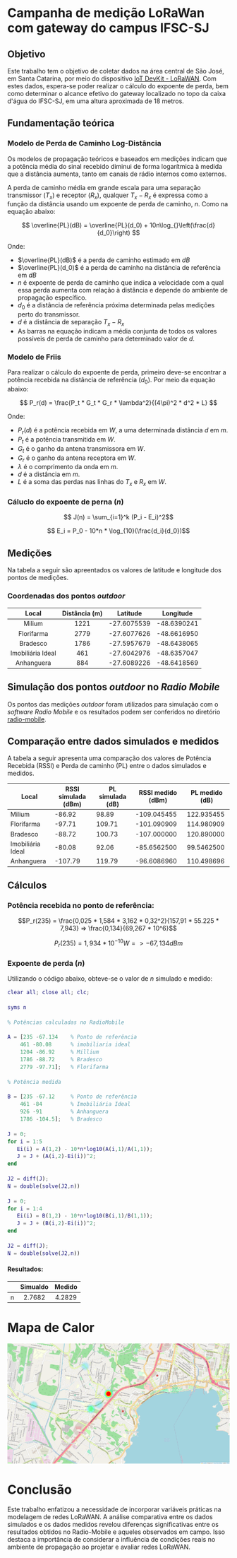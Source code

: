 # Campanha de medição LoRaWan com gateway do campus IFSC-SJ

## Objetivo

Este trabalho tem o objetivo de coletar dados na área central de São José, em Santa Catarina, por meio do dispositivo [IoT DevKit - LoRaWAN](https://www.robocore.net/tutoriais/iot-devkit-introducao). Com estes dados, espera-se poder realizar o cálculo do expoente de perda, bem como determinar o alcance efetivo do gateway localizado no topo da caixa d'água do IFSC-SJ, em uma altura aproximada de 18 metros.

## Fundamentação teórica

### Modelo de Perda de Caminho Log-Distância

Os modelos de propagação teóricos e baseados em medições indicam que a potência média do sinal recebido diminui de forma logarítmica à medida que a distância aumenta, tanto em canais de rádio internos como externos.

A perda de caminho média em grande escala para uma separação transmissor ($T_x$) e receptor ($R_x$), qualquer $T_x-R_x$ é expressa como a função da distância usando um expoente de perda de caminho, $n$. Como na equação abaixo:



$$ \overline{PL}(dB) = \overline{PL}(d_0) + 10n\log_{}\left(\frac{d}{d_0}\right)
$$

Onde:
- $\overline{PL}(dB)$ é a perda de caminho estimado em $dB$
- $\overline{PL}(d_0)$ é a perda de caminho na distância de referência em $dB$
- $n$ é expoente de perda de caminho que indica a velocidade com a qual essa perda aumenta com relação à distância e depende do ambiente de propagação específico.
- $d_0$ é a distância de referência próxima determinada pelas medições perto do transmissor.
- $d$ é a distância de separação $T_x-R_x$
- As barras na equação indicam a média conjunta de todos os valores possíveis de perda de caminho para determinado valor de $d$.

### Modelo de Friis
Para realizar o cálculo do expoente de perda, primeiro deve-se encontrar a potência recebida na distância de referência ($d_0$). Por meio da equação abaixo:

$$ P_r(d) = \frac{P_t * G_t * G_r * \lambda^2}{(4\pi)^2 * d^2 * L}
$$

Onde:
- $P_r(d)$ é a potência recebida em $W$, a uma determinada distância $d$ em $m$.
- $P_t$ é a potência transmitida em $W$.
- $G_t$ é o ganho da antena transmissora em $W$.
- $G_r$ é o ganho da antena receptora em $W$.
- $\lambda$ é o comprimento da onda em $m$.
- $d$ é a distância em $m$.
- $L$ é a soma das perdas nas linhas do $T_x$ e $R_x$ em $W$.

### Cáluclo do expoente de perna $(n)$

$$ J(n) = \sum_{i=1}^k (P_i - E_i)^2$$

$$ E_i = P_0 - 10*n * \log_{10}(\frac{d_i}{d_0})$$

## Medições

Na tabela a seguir são apreentados os valores de latitude e longitude dos pontos de medições.

### Coordenadas dos pontos *outdoor*

|      Local            |   Distância (m)  |     Latitude     |    Longitude     |
|:---------------------:|:----------------:|:----------------:|:----------------:|
| Milium                | 1221             | -27.6075539      | -48.6390241      |
| Florifarma            | 2779             | -27.6077626      | -48.6616950      |
| Bradesco              | 1786             | -27.5957679      | -48.6438065      |
| Imobiliária Ideal     | 461              | -27.6042976      | -48.6357047      |
| Anhanguera            | 884              | -27.6089226      | -48.6418569      |

## Simulação dos pontos *outdoor* no *Radio Mobile*

Os pontos das medições *outdoor* foram utilizados para simulação com o *software* *Radio Mobile* e os resultados podem ser conferidos no diretório [radio-mobile](./radio-mobile/).

## Comparação entre dados simulados e medidos

A tabela a seguir apresenta uma comparação dos valores de Potência Recebida (RSSI) e Perda de caminho (PL) entre o dados simulados e medidos.

| Local               | RSSI simulada (dBm)  | PL simulada (dB) | RSSI medido (dBm) | PL medido (dB) |
|---------------------|----------------------|------------------|-------------------|----------------|
| Milium              | -86.92               | 98.89            | -109.045455       | 122.935455     |
| Florifarma          | -97.71               | 109.71           | -101.090909       | 114.980909     |
| Bradesco            | -88.72               | 100.73           | -107.000000       | 120.890000     |
| Imobiliária Ideal   | -80.08               | 92.06            | -85.6562500       | 99.5462500     |
| Anhanguera          | -107.79              | 119.79           | -96.6086960       | 110.498696     |


## Cálculos

### Potência recebida no ponto de referência:

$$P_r(235) = \frac{0,025 * 1,584 * 3,162 * 0,32^2}{157,91 * 55.225 * 7,943} => \frac{0,134}{69,267 * 10^6}$$

$$P_r(235) = 1,934 * 10^{-10} W => -67,134 dBm$$


### Expoente de perda $(n)$

Utilizando o código abaixo, obteve-se o valor de $n$ simulado e medido:

```matlab
clear all; close all; clc;

syms n

% Potências calculadas no RadioMobile

A = [235 -67.134    % Ponto de referência
    461 -80.08      % imobiliaria ideal
    1204 -86.92     % Millium
    1786 -88.72     % Bradesco
    2779 -97.71];   % Florifarma

% Potência medida

B = [235 -67.12     % Ponto de referência
    461 -84         % Imobiliária Ideal
    926 -91         % Anhanguera
    1786 -104.5];   % Bradesco

J = 0;
for i = 1:5
   Ei(i) = A(1,2) - 10*n*log10(A(i,1)/A(1,1));
   J = J + (A(i,2)-Ei(i))^2;
end

J2 = diff(J);
N = double(solve(J2,n))

J = 0;
for i = 1:4
   Ei(i) = B(1,2) - 10*n*log10(B(i,1)/B(1,1));
   J = J + (B(i,2)-Ei(i))^2;
end

J2 = diff(J);
N = double(solve(J2,n))
```

#### Resultados:

|   | Simualdo | Medido |
|:-:|:--------:|:------:|
| n | 2.7682   | 4.2829 |




# Mapa de Calor

![](./data/Mapa_Calor.png)


# Conclusão

Este trabalho enfatizou a necessidade de incorporar variáveis práticas na modelagem de redes LoRaWAN. A análise comparativa entre os dados simulados e os dados medidos revelou diferenças significativas entre os resultados obtidos no Radio-Mobile e aqueles observados em campo. Isso destaca a importância de considerar a influência de condições reais no ambiente de propagação ao projetar e avaliar redes LoRaWAN.